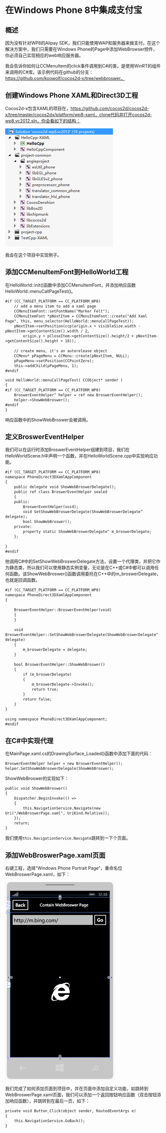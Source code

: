 # 在Windows Phone 8中集成支付宝

## 概述


因为没有针对WP8的Alipay SDK，我们只能使用WAP和服务器来做支付。在这个解决方案中，我们只需要在Windows Phone的Page中添加WebBrowser控件，你必须自己实现相应的web响应服务器。

我会告诉你如何让CCMenuItem的click事件调用到C#的类，是使用WinRT的组件来调用的C#库。该示例代码在github的分支：https://github.com/koowolf/cocos2d-x/tree/webbroswer。

## 创建Windows Phone XAML和Direct3D工程

Cocos2d-x包含XAML的项目在，https://github.com/cocos2d/cocos2d-x/tree/master/cocos2dx/platform/wp8-xaml，clone代码并打开cocos2d-wp8.vc2012.sln，你会看如下的结构：

![jiegou](./1.png)

我会在这个项目中实现例子。

## 添加CCMenuItemFont到HelloWorld工程

在HelloWorld::init()函数中添加CCMenuItemFont，并添加响应函数HelloWorld::menuCallPageTest()。

```
#if (CC_TARGET_PLATFORM == CC_PLATFORM_WP8)
    // add a menu item to add a xaml page
    CCMenuItemFont::setFontName("Marker Felt");
    CCMenuItemFont *pNextItem = CCMenuItemFont::create("Add Xaml Page", this, menu_selector(HelloWorld::menuCallPageTest));
    pNextItem->setPosition(ccp(origin.x + visibleSize.width - pNextItem->getContentSize().width / 2, 
        origin.y + pCloseItem->getContentSize().height/2 + pNextItem->getContentSize().height + 10));

    // create menu, it's an autorelease object
    CCMenu* pPageMenu = CCMenu::create(pNextItem, NULL);
    pPageMenu->setPosition(CCPointZero);
    this->addChild(pPageMenu, 1);
#endif
```

```
void HelloWorld::menuCallPageTest( CCObject* sender )
{
#if (CC_TARGET_PLATFORM == CC_PLATFORM_WP8)
    BroswerEventHelper^ helper = ref new BroswerEventHelper(); 
    helper->ShowWebBroswer();
#endif
}

```

响应函数中的ShowWebBroswer会被调用。

## 定义BroswerEventHelper

我们可以在运行时添加BroswerEventHelper组建到项目，我们在HelloWorldScene.h中声明一个函数，并在HelloWorldScene.cpp中实现响应功能。

```
#if (CC_TARGET_PLATFORM == CC_PLATFORM_WP8)
namespace PhoneDirect3DXamlAppComponent
{
    public delegate void ShowWebBroswerDelegate();
    public ref class BroswerEventHelper sealed
    {
    public:
        BroswerEventHelper(void);
        void SetShowWebBroswerDelegate(ShowWebBroswerDelegate^ delegate);
        bool ShowWebBroswer();
    private:
        property static ShowWebBroswerDelegate^ m_broswerDelegate;
    };

}
#endif
```

他调用C#中的SetShowWebBroswerDelegate方法，设置一个代理类，并把它作为静态类，所以我们可以使用静态实例变量，无论是在C++或C#中都可以调用任何函数。该ShowWebBroswer()函数调用委托在C++中的m_broswerDelegate，也就是回调函数。

```
#if (CC_TARGET_PLATFORM == CC_PLATFORM_WP8)
namespace PhoneDirect3DXamlAppComponent
{

    BroswerEventHelper::BroswerEventHelper(void)
    {
    }

    void BroswerEventHelper::SetShowWebBroswerDelegate(ShowWebBroswerDelegate^ delegate)
    {
        m_broswerDelegate = delegate;
    }

    bool BroswerEventHelper::ShowWebBroswer()
    {
        if (m_broswerDelegate)
        {
            m_broswerDelegate->Invoke();
            return true;
        }
        return false;
    }
}

using namespace PhoneDirect3DXamlAppComponent;
#endif
```

## 在C#中实现代理

在MainPage.xaml.cs的DrawingSurface_Loaded()函数中添加下面的代码：

```
BroswerEventHelper helper = new BroswerEventHelper();
helper.SetShowWebBroswerDelegate(ShowWebBroswer);
```

ShowWebBroswer的实现如下：

```
public void ShowWebBroswer()
{
	Dispatcher.BeginInvoke(() =>
	{
		this.NavigationService.Navigate(new Uri("/WebBroswerPage.xaml", UriKind.Relative));
	});
	return;
}
```

我们使用`this.NavigationService.Navigate`跳转到一下个页面。

## 添加WebBroswerPage.xaml页面

右键工程，选择"Windows Phone Portrait Page"，重命名位WebBroswerPage.xaml，如下：

![prject](./2.png)

我们完成了如何添加页面到项目中，并在页面中添加自定义功能，如跳转到WebBroswerPage.xaml页面，我们可以添加一个返回按钮响应函数（双击按钮添加响应函数），并跳转到在最后一页，如下：

```
private void Button_Click(object sender, RoutedEventArgs e)
{
	this.NavigationService.GoBack();
}
```
